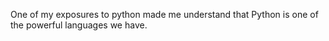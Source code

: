 One of my exposures to python made me understand that Python is one of the powerful languages we have.